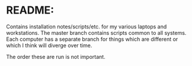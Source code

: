# README:

Contains installation notes/scripts/etc. for my various laptops and
workstations. The master branch contains scripts common to all
systems. Each computer has a separate branch for things which are
different or which I think will diverge over time.

The order these are run is not important.

